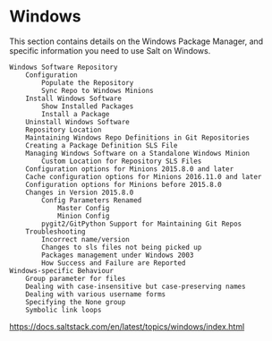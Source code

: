 # Windows

This section contains details on the Windows Package Manager, and specific information you need to use Salt on Windows.

    Windows Software Repository
        Configuration
            Populate the Repository
            Sync Repo to Windows Minions
        Install Windows Software
            Show Installed Packages
            Install a Package
        Uninstall Windows Software
        Repository Location
        Maintaining Windows Repo Definitions in Git Repositories
        Creating a Package Definition SLS File
        Managing Windows Software on a Standalone Windows Minion
            Custom Location for Repository SLS Files
        Configuration options for Minions 2015.8.0 and later
        Cache configuration options for Minions 2016.11.0 and later
        Configuration options for Minions before 2015.8.0
        Changes in Version 2015.8.0
            Config Parameters Renamed
                Master Config
                Minion Config
            pygit2/GitPython Support for Maintaining Git Repos
        Troubleshooting
            Incorrect name/version
            Changes to sls files not being picked up
            Packages management under Windows 2003
            How Success and Failure are Reported
    Windows-specific Behaviour
        Group parameter for files
        Dealing with case-insensitive but case-preserving names
        Dealing with various username forms
        Specifying the None group
        Symbolic link loops

https://docs.saltstack.com/en/latest/topics/windows/index.html
